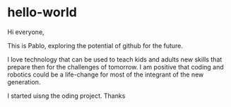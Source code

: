 # hello-world
Hi everyone,

This is Pablo, exploring the potential of github for the future.

I love technology that can be used to teach kids and adults new skills that prepare then for the challenges of tomorrow. I am positive that coding and robotics could be a life-change for most of the integrant of the new generation.

I started uisng the oding project. Thanks
